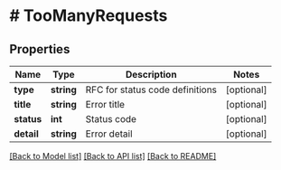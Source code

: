 # # TooManyRequests

## Properties

Name | Type | Description | Notes
------------ | ------------- | ------------- | -------------
**type** | **string** | RFC for status code definitions | [optional] 
**title** | **string** | Error title | [optional] 
**status** | **int** | Status code | [optional] 
**detail** | **string** | Error detail | [optional] 

[[Back to Model list]](../../README.md#documentation-for-models) [[Back to API list]](../../README.md#documentation-for-api-endpoints) [[Back to README]](../../README.md)


